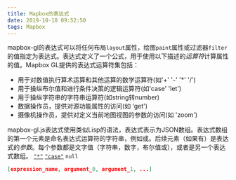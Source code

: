```yaml
---
title: Mapbox的表达式
date: 2019-10-18 09:52:50
tags: Mapbox
---
```


mapbox-gl的表达式可以将任何布局`layout`属性，绘图`paint`属性或过滤器`filter`的值指定为表达式。表达式定义了一个公式，用于使用以下描述的*运算符*计算属性的值。Mapbox GL提供的表达式运算符集包括：

- 用于对数值执行算术运算和其他运算的数学运算符(如'+' '-' '*' '/')
- 用于操纵布尔值和进行条件决策的逻辑运算符(如'case' 'let')
- 用于操纵字符串的字符串运算符(如string转number)
- 数据操作员，提供对源功能属性的访问(如 ‘get')
- 摄像机操作员，提供对定义当前地图视图的参数的访问(如 'zoom')

mapbox-gl.js表达式使用类似Lisp的语法，表达式表示为JSON数组。表达式数组的第一个元素是命名表达式运算符的字符串，例如或。后续元素（如果有）是表达式的*参数*。每个参数都是文字值（字符串，数字，布尔值或），或者是另一个表达式数组。 [`"*"`](https://docs.mapbox.com/mapbox-gl-js/style-spec/#expressions-*) [`"case"`](https://docs.mapbox.com/mapbox-gl-js/style-spec/#expressions-case) `null`

```json
[expression_name, argument_0, argument_1, ...]
```

